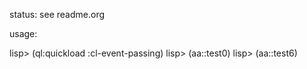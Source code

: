 status: see readme.org

usage:

lisp> (ql:quickload :cl-event-passing)
lisp> (aa::test0)
lisp> (aa::test6)
